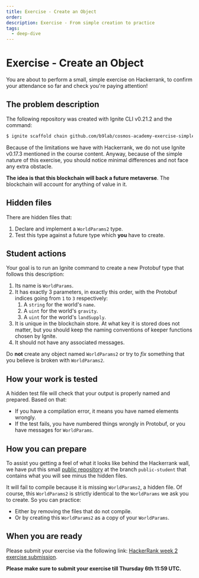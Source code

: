 ```yaml
---
title: Exercise - Create an Object
order:
description: Exercise - From simple creation to practice
tags: 
  - deep-dive
---
```


# Exercise - Create an Object

You are about to perform a small, simple exercise on Hackerrank, to confirm your attendance so far and check you're paying attention! <!-- Before you [try](), here is a summary of what you will be asked to do. -->

## The problem description

The following repository was created with Ignite CLI v0.21.2 and the command:

```sh
$ ignite scaffold chain github.com/b9lab/cosmos-academy-exercise-simple
```

Because of the limitations we have with Hackerrank, we do not use Ignite v0.17.3 mentioned in the course content. Anyway, because of the simple nature of this exercise, you should notice minimal differences and not face any extra obstacle.

**The idea is that this blockchain will back a future metaverse**. The blockchain will account for anything of value in it.

## Hidden files

There are hidden files that:

1. Declare and implement a `WorldParams2` type.
2. Test this type against a future type which **you** have to create.

## Student actions

Your goal is to run an Ignite command to create a new Protobuf type that follows this description:

1. Its name is `WorldParams`.
2. It has exactly 3 parameters, in exactly this order, with the Protobuf indices going from `1` to `3` respectively:
   1. A `string` for the world's `name`.
   2. A `uint` for the world's `gravity`.
   3. A `uint` for the world's `landSupply`.
3. It is unique in the blockchain store. At what key it is stored does not matter, but you should keep the naming conventions of keeper functions chosen by Ignite.
4. It should not have any associated messages.

<HighlightBox type="warn">

Do **not** create any object named `WorldParams2` or try to _fix_ something that you believe is broken with `WorldParams2`.

</HighlightBox>

## How your work is tested

A hidden test file will check that your output is properly named and prepared. Based on that:

* If you have a compilation error, it means you have named elements wrongly.
* If the test fails, you have numbered things wrongly in Protobuf, or you have messages for `WorldParams`.

## How you can prepare

To assist you getting a feel of what it looks like behind the Hackerrank wall, we have put this small [public repository](https://github.com/b9lab/ida-exercise-week-2-student-repo) at the branch `public-student` that contains what you will see minus the hidden files.

It will fail to compile because it is missing `WorldParams2`, a hidden file. Of course, this `WorldParams2` is strictly identical to the `WorldParams` we ask you to create. So you can practice:

* Either by removing the files that do not compile.
* Or by creating this `WorldParams2` as a copy of your `WorldParams`.

## When you are ready

Please submit your exercise via the following link: [HackerRank week 2 exercise submission](https://hr.gs/ida-p1-exercise-week-2).

**Please make sure to submit your exercise till Thursday 6th 11:59 UTC.**
